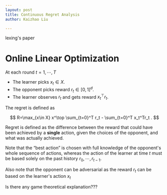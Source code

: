 ```yaml
---
layout: post
title: Continuous Regret Analysis
author: Kaizhao Liu

---
```


lexing's paper


# Online Linear Optimization

At each round $t=1,\cdots,T$
- The learner picks $x_t\in X$.
- The opponent picks reward $r_t\in [0,1]^d$.
- The learner observes $r_t$ and gets reward $x_t^\top r_t$.

The regret is defined as

$$
R=\max_{x\in X} x^\top \sum_{t=0}^T r_t - \sum_{t=0}^T  x_t^Tr_t .
$$

Regret is defined as the difference between the reward that could have been achieved by a **single** action,
given the choices of the opponent, and what was actually achieved.

Note that the “best action” is chosen with full knowledge of the
opponent's whole sequence of actions, whereas the action of the learner at time $t$ must be based solely on the past history $r_0,\cdots,r_{t-1}$.

Also note that the opponent can be adversarial as the reward $r_t$ can be based on the learner's action $x_t$

Is there any game theoretical explanation???